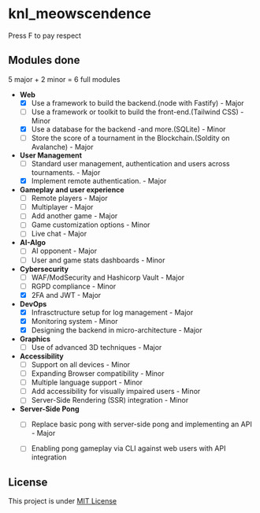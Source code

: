 # knl_meowscendence
Press F to pay respect

## Modules done

5 major + 2 minor = 6 full modules

- **Web**
  - [x] Use a framework to build the backend.(node with Fastify) - Major
  - [ ] Use a framework or toolkit to build the front-end.(Tailwind CSS) - Minor
  - [x] Use a database for the backend -and more.(SQLite) - Minor
  - [ ] Store the score of a tournament in the Blockchain.(Soldity on Avalanche) - Major
- **User Management**
  - [ ] Standard user management, authentication and users across tournaments. - Major
  - [x] Implement remote authentication. - Major
- **Gameplay and user experience**
  - [ ] Remote players - Major
  - [ ] Multiplayer - Major
  - [ ] Add another game - Major
  - [ ] Game customization options - Minor
  - [ ] Live chat - Major
- **AI-Algo**
  - [ ] AI opponent - Major
  - [ ] User and game stats dashboards - Minor
- **Cybersecurity**
  - [ ] WAF/ModSecurity and Hashicorp Vault - Major
  - [ ] RGPD compliance - Minor
  - [x] 2FA and JWT - Major
- **DevOps**
  - [x] Infrasctructure setup for log management - Major
  - [x] Monitoring system - Minor
  - [x] Designing the backend in micro-architecture - Major
- **Graphics**
  - [ ] Use of advanced 3D techniques - Major
- **Accessibility**
  - [ ] Support on all devices - Minor
  - [ ] Expanding Browser compatibility - Minor
  - [ ] Multiple language support - Minor
  - [ ] Add accessibility for visually impaired users - Minor
  - [ ] Server-Side Rendering (SSR) integration - Minor
- **Server-Side Pong**
  - [ ] Replace basic pong with server-side pong and implementing an API - Major
  - [ ] Enabling pong gameplay via CLI against web users with API integration


## License
This project is under [MIT License](LICENSE)
